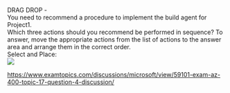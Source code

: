 DRAG DROP -<br/>You need to recommend a procedure to implement the build agent for Project1.<br/>Which three actions should you recommend be performed in sequence? To answer, move the appropriate actions from the list of actions to the answer area and arrange them in the correct order.<br/>Select and Place:<br/><img src="https://www.examtopics.com/assets/media/exam-media/04257/0039200001.png" class="in-exam-image"/><br/><p><a href="https://www.examtopics.com/discussions/microsoft/view/59101-exam-az-400-topic-17-question-4-discussion/">https://www.examtopics.com/discussions/microsoft/view/59101-exam-az-400-topic-17-question-4-discussion/</a></p><script src="https://giscus.app/client.js"                    data-repo="azsamples/az204"                    data-repo-id="R_kgDOMRXzDQ"                    data-category="General"                    data-category-id="DIC_kwDOMRXzDc4Cgi27"                    data-mapping="pathname"                    data-strict="0"                    data-reactions-enabled="0"                    data-emit-metadata="0"                    data-input-position="bottom"                    data-theme="preferred_color_scheme"                    data-lang="en"                    crossorigin="anonymous"                    async>                    </script>